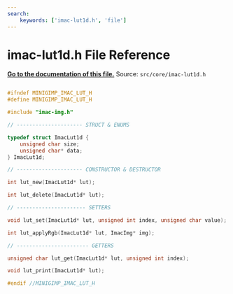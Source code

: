 ```yaml
---
search:
    keywords: ['imac-lut1d.h', 'file']
---
```


# imac-lut1d.h File Reference

**[Go to the documentation of this file.](imac-lut1d_8h.md)**
Source: `src/core/imac-lut1d.h`

    
    
    
    
    
    
    
    
    
    
      
      
    
    
    
```cpp

#ifndef MINIGIMP_IMAC_LUT_H
#define MINIGIMP_IMAC_LUT_H

#include "imac-img.h"

// --------------------- STRUCT & ENUMS

typedef struct ImacLut1d {
    unsigned char size;
    unsigned char* data;
} ImacLut1d;

// --------------------- CONSTRUCTOR & DESTRUCTOR

int lut_new(ImacLut1d* lut);

int lut_delete(ImacLut1d* lut);

// ---------------------- SETTERS

void lut_set(ImacLut1d* lut, unsigned int index, unsigned char value);

int lut_applyRgb(ImacLut1d* lut, ImacImg* img);

// ----------------------- GETTERS

unsigned char lut_get(ImacLut1d* lut, unsigned int index);

void lut_print(ImacLut1d* lut);

#endif //MINIGIMP_IMAC_LUT_H
```


    
  
